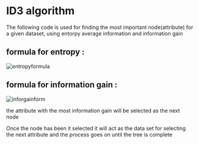 # ID3 algorithm

The following code is used for finding the most important node(attribute) for a given dataset, using entorpy average information and information gain

## formula for entropy :

![entropyformula](https://user-images.githubusercontent.com/76522728/209316854-c37c0772-4b2d-4dd7-9ddd-5b03a57e1063.jpg)

## formula for information gain :
![inforgainform](https://user-images.githubusercontent.com/76522728/209316943-cbbb5967-a742-4bf7-8368-7ae7934b9f83.jpg)


the attribute with the most information gain will be selected as the next node

Once the node has been it selected it will act as the data set for selecting the next attribute and the process goes on until the tree is complete 
